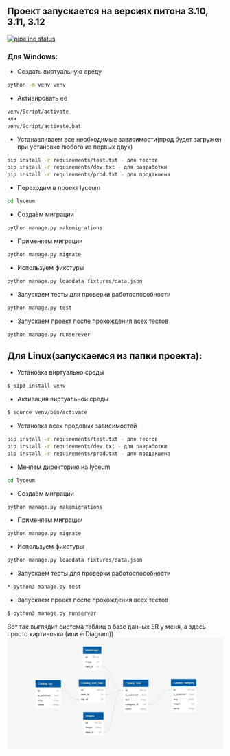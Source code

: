 ## Проект запускается на версиях питона 3.10, 3.11, 3.12
[![pipeline status](https://gitlab.crja72.ru/django/2024/spring/course/students/199562-sav1ngeorgiy-course-1112/badges/main/pipeline.svg)](https://gitlab.crja72.ru/django/2024/spring/course/students/199562-sav1ngeorgiy-course-1112/-/commits/main)

### Для Windows:
* Создать виртуальную среду
```bash
python -m venv venv
```
* Активировать её
```bash
venv/Script/activate
или
venv/Script/activate.bat
```
* Устанавливаем все необходимые зависимости(прод будет загружен при установке любого из первых двух)
```bash
pip install -r requirements/test.txt - для тестов
pip install -r requirements/dev.txt - для разработки
pip install -r requirements/prod.txt - для продакшена
```
* Переходим в проект lyceum
```bash
cd lyceum
```
* Создаём миграции
```bash
python manage.py makemigrations
```
* Применяем миграции
```bash
python manage.py migrate
```
* Используем фикстуры
```bash
python manage.py loaddata fixtures/data.json
```
* Запускаем тесты для проверки работоспособности
```bash
python manage.py test
```
* Запускаем проект после прохождения всех тестов
```bash
python manage.py runserever
```

## Для Linux(запускаемся из папки проекта):
* Установка виртуально среды
```bash
$ pip3 install venv
```
* Активация виртуальной среды
```bash
$ source venv/bin/activate
```
* Установка всех продовых зависимостей
```bash
pip install -r requirements/test.txt - для тестов
pip install -r requirements/dev.txt - для разработки
pip install -r requirements/prod.txt - для продакшена
```
* Меняем директорию на lyceum
```bash
cd lyceum
```
* Создаём миграции
```bash
python manage.py makemigrations
```
* Применяем миграции
```bash
python manage.py migrate
```
* Используем фикстуры
```bash
python manage.py loaddata fixtures/data.json
```
* Запускаем тесты для проверки работоспособности
```bash
* python3 manage.py test
```
* Запускаем проект после прохождения всех тестов
```bash
$ python3 manage.py runserver
```

Вот так выглядит система таблиц в базе данных
ER у меня, а здесь просто картиночка (или erDiagram))
![Screenshot](ER.jpg)
